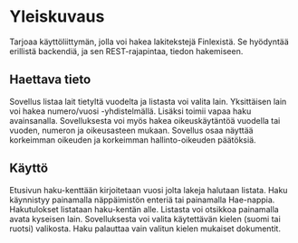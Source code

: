 # Yleiskuvaus

Tarjoaa käyttöliittymän, jolla voi hakea lakitekstejä Finlexistä. Se hyödyntää erillistä backendiä, ja sen REST-rajapintaa, tiedon hakemiseen.

## Haettava tieto

Sovellus listaa lait tietyltä vuodelta ja listasta voi valita lain. Yksittäisen lain voi hakea numero/vuosi -yhdistelmällä. Lisäksi toimii vapaa haku avainsanalla. Sovelluksesta voi myös hakea oikeuskäytäntöä vuodella tai vuoden, numeron ja oikeusasteen mukaan. Sovellus osaa näyttää korkeimman oikeuden ja korkeimman hallinto-oikeuden päätöksiä.

## Käyttö

Etusivun haku-kenttään kirjoitetaan vuosi jolta lakeja halutaan listata. Haku käynnistyy painamalla näppäimistön enteriä tai painamalla Hae-nappia. Hakutulokset listataan haku-kentän alle. Listasta voi otsikkoa painamalla avata kyseisen lain.
Sovelluksesta voi valita käytettävän kielen (suomi tai ruotsi) valikosta. Haku palauttaa vain valitun kielen mukaiset dokumentit.




